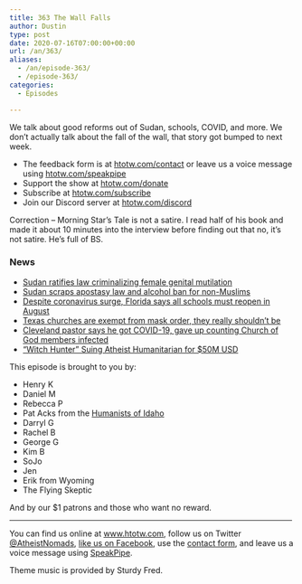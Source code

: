 ```yaml
---
title: 363 The Wall Falls
author: Dustin
type: post
date: 2020-07-16T07:00:00+00:00
url: /an/363/
aliases:
  - /an/episode-363/
  - /episode-363/
categories:
  - Episodes

---
```

<div id="buzzsprout-player-10552746"></div><script src="https://www.buzzsprout.com/1983601/10552746-363-the-wall-falls.js?container_id=buzzsprout-player-10552746&player=small" type="text/javascript" charset="utf-8"></script>

We talk about good reforms out of Sudan, schools, COVID, and more. We don’t actually talk about the fall of the wall, that story got bumped to next week.

<!--more-->

 * The feedback form is at [htotw.com/contact](https://htotw.com/contact) or leave us a voice message using <a href="https://htotw.com/speakpipe" target="_blank" rel="noopener noreferrer">htotw.com/speakpipe</a>
 * Support the show at <a href="https://htotw.com/donate" target="_blank" rel="payment noopener noreferrer">htotw.com/donate</a>
 * Subscribe at <a href="https://htotw.com/subscribe" target="_blank" rel="noopener noreferrer">htotw.com/subscribe</a>
 * Join our Discord server at <a href="https://htotw.com/discord" target="_blank" rel="noopener noreferrer">htotw.com/discord</a>

Correction &#8211; Morning Star’s Tale is not a satire. I read half of his book and made it about 10 minutes into the interview before finding out that no, it’s not satire. He’s full of BS.

### News

  * [Sudan ratifies law criminalizing female genital mutilation][1]
  * [Sudan scraps apostasy law and alcohol ban for non-Muslims][2]
  * [Despite coronavirus surge, Florida says all schools must reopen in August][3]
  * [Texas churches are exempt from mask order, they really shouldn’t be][4]
  * [Cleveland pastor says he got COVID-19, gave up counting Church of God members infected][5]
  * [“Witch Hunter” Suing Atheist Humanitarian for $50M USD][6]

This episode is brought to you by:

  * Henry K
  * Daniel M
  * Rebecca P
  * Pat Acks from the <a href="https://www.humanistsofidaho.org" target="_blank" rel="noopener noreferrer">Humanists of Idaho</a>
  * Darryl G
  * Rachel B
  * George G
  * Kim B
  * SoJo
  * Jen
  * Erik from Wyoming
  * The Flying Skeptic

And by our $1 patrons and those who want no reward.

<hr width="500" />

You can find us online at <a href="https://www.htotw.com/" target="_blank" rel="noopener noreferrer">www.htotw.com</a>, follow us on Twitter <a href="https://htotw.com/twitter" target="_blank" rel="noopener noreferrer">@AtheistNomads</a>, <a href="https://htotw.com/facebook" target="_blank" rel="noopener noreferrer">like us on Facebook</a>, use the [contact form](https://htotw.com/contact), and leave us a voice message using <a href="https://htotw.com/speakpipe" target="_blank" rel="noopener noreferrer">SpeakPipe</a>.

Theme music is provided by Sturdy Fred.

 [1]: https://www.pbs.org/newshour/world/sudan-ratifies-law-criminalizing-female-genital-mutilation
 [2]: https://www.bbc.com/news/world-africa-53379733
 [3]: https://www.cbsnews.com/news/florida-coronavirus-schools-reopen-august/
 [4]: https://ffrf.org/news/news-releases/item/37689-texas-masks-exemption
 [5]: https://www.timesfreepress.com/news/local/story/2020/jul/12/pastor-says-he-got-covid-19-gave-counting-chu/527332/#/questions/
 [6]: https://www.internationalatheists.org/post/witch-hunter-suing-atheist-humanitarian-for-50m-usd